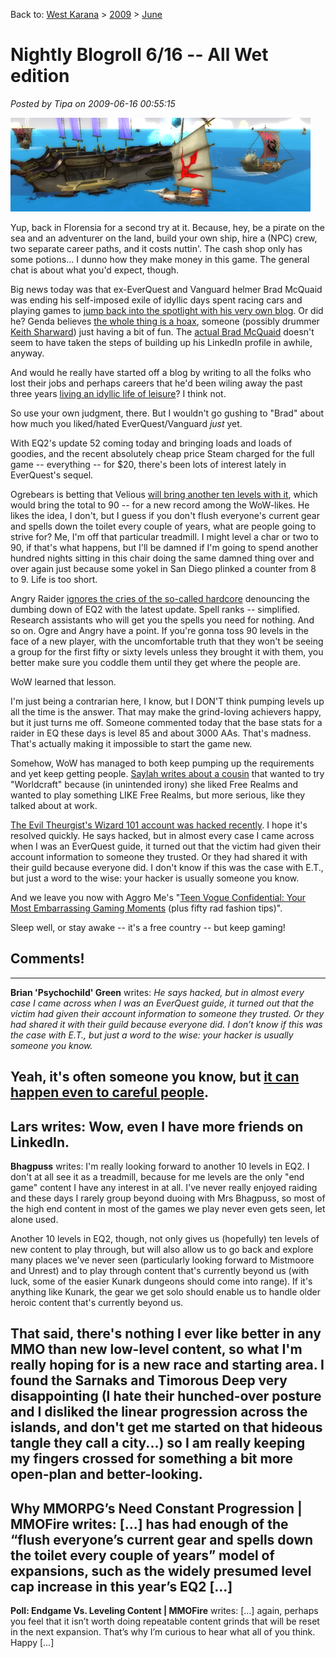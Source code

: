 Back to: [West Karana](/posts/westkarana.md) > [2009](/posts/2009/westkarana.md) > [June](./westkarana.md)
# Nightly Blogroll 6/16 -- All Wet edition

*Posted by Tipa on 2009-06-16 00:55:15*

![O, Florensia!](../../../uploads/2009/06/florensia.jpg "O, Florensia!")

Yup, back in Florensia for a second try at it. Because, hey, be a pirate on the sea and an adventurer on the land, build your own ship, hire a (NPC) crew, two separate career paths, and it costs nuttin'. The cash shop only has some potions... I dunno how they make money in this game. The general chat is about what you'd expect, though.

Big news today was that ex-EverQuest and Vanguard helmer Brad McQuaid was ending his self-imposed exile of idyllic days spent racing cars and playing games to [jump back into the spotlight with his very own blog](http://www.bradmcquaid.com/Brad_McQuaid/Blog/Blog.html). Or did he? Genda believes [the whole thing is a hoax](http://www.thegrouchygamer.com/?p=185), someone (possibly drummer [Keith Sharward](http://www.myspace.com/sharward)) just having a bit of fun. The [actual Brad McQuaid](http://www.linkedin.com/pub/brad-mcquaid/11/a67/255) doesn't seem to have taken the steps of building up his LinkedIn profile in awhile, anyway.

And would he really have started off a blog by writing to all the folks who lost their jobs and perhaps careers that he'd been wiling away the past three years [living an idyllic life of leisure](http://www.bradmcquaid.com/Brad_McQuaid/Blog/Entries/2009/6/14_Where_the_heck_have_you_been.html)? I think not.

So use your own judgment, there. But I wouldn't go gushing to "Brad" about how much you liked/hated EverQuest/Vanguard *just* yet.

With EQ2's update 52 coming today and bringing loads and loads of goodies, and the recent absolutely cheap price Steam charged for the full game -- everything -- for $20, there's been lots of interest lately in EverQuest's sequel. 

Ogrebears is betting that Velious [will bring another ten levels with it](http://ogrebear.com/?p=1081), which would bring the total to 90 -- for a new record among the WoW-likes. He likes the idea, I don't, but I guess if you don't flush everyone's current gear and spells down the toilet every couple of years, what are people going to strive for? Me, I'm off that particular treadmill. I might level a char or two to 90, if that's what happens, but I'll be damned if I'm going to spend another hundred nights sitting in this chair doing the same damned thing over and over again just because some yokel in San Diego plinked a counter from 8 to 9. Life is too short.

Angry Raider [ignores the cries of the so-called hardcore](http://www.angryraider.com/archives/123) denouncing the dumbing down of EQ2 with the latest update. Spell ranks -- simplified. Research assistants who will get you the spells you need for nothing. And so on. Ogre and Angry have a point. If you're gonna toss 90 levels in the face of a new player, with the uncomfortable truth that they won't be seeing a group for the first fifty or sixty levels unless they brought it with them, you better make sure you coddle them until they get where the people are.

WoW learned that lesson.

I'm just being a contrarian here, I know, but I DON'T think pumping levels up all the time is the answer. That may make the grind-loving achievers happy, but it just turns me off. Someone commented today that the base stats for a raider in EQ these days is level 85 and about 3000 AAs. That's madness. That's actually making it impossible to start the game new. 

Somehow, WoW has managed to both keep pumping up the requirements and yet keep getting people. [Saylah writes about a cousin](http://notadiary.typepad.com/mysticworlds/2009/06/from-free-realms-to-world-of-warcraft-how-many-more.html) that wanted to try "Worldcraft" because (in unintended irony) she liked Free Realms and wanted to play something LIKE Free Realms, but more serious, like they talked about at work.

[The Evil Theurgist's Wizard 101 account was hacked recently](http://eviltheurgists.blogspot.com/2009/06/warning-hacker-on-account.html). I hope it's resolved quickly. He says hacked, but in almost every case I came across when I was an EverQuest guide, it turned out that the victim had given their account information to someone they trusted. Or they had shared it with their guild because everyone did. I don't know if this was the case with E.T., but just a word to the wise: your hacker is usually someone you know.

And we leave you now with Aggro Me's "[Teen Vogue Confidential: Your Most Embarrassing Gaming Moments](http://alwaysgoright.com/2009/06/gaming-meets-teen-vogue-meets-insanity/) (plus fifty rad fashion tips)".

Sleep well, or stay awake -- it's a free country -- but keep gaming!

## Comments!
---
**Brian 'Psychochild' Green** writes: *He says hacked, but in almost every case I came across when I was an EverQuest guide, it turned out that the victim had given their account information to someone they trusted. Or they had shared it with their guild because everyone did. I don’t know if this was the case with E.T., but just a word to the wise: your hacker is usually someone you know.*

Yeah, it's often someone you know, but [it can happen even to careful people](http://www.psychochild.org/?p=641).
---
**Lars** writes: Wow, even I have more friends on LinkedIn.
---
**Bhagpuss** writes: I'm really looking forward to another 10 levels in EQ2. I don't at all see it as a treadmill, because for me levels are the only "end game" content I have any interest in at all. I've never really enjoyed raiding and these days I rarely group beyond duoing with Mrs Bhagpuss, so most of the high end content in most of the games we play never even gets seen, let alone used.

Another 10 levels in EQ2, though, not only gives us (hopefully) ten levels of new content to play through, but will also allow us to go back and explore many places we've never seen (particularly looking forward to Mistmoore and Unrest) and to play through content that's currently beyond us (with luck, some of the easier Kunark dungeons should come into range). If it's anything like Kunark, the gear we get solo should enable us to handle older heroic content that's currently beyond us.

That said, there's nothing I ever like better in any MMO than new low-level content, so what I'm really hoping for is a new race and starting area. I found the Sarnaks and Timorous Deep very disappointing (I hate their hunched-over posture and I disliked the linear progression across the islands, and don't get me started on that hideous tangle they call a city...) so I am really keeping my fingers crossed for something a bit more open-plan and better-looking.
---
**Why MMORPG&#8217;s Need Constant Progression | MMOFire** writes: [...] has had enough of the “flush everyone’s current gear and spells down the toilet every couple of years” model of expansions, such as the widely presumed level cap increase in this year’s EQ2 [...]
---
**Poll: Endgame Vs. Leveling Content | MMOFire** writes: [...] again, perhaps you feel that it isn’t worth doing repeatable content grinds that will be reset in the next expansion. That’s why I’m curious to hear what all of you think. Happy [...]
